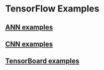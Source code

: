 # TensorFlow Examples

## [ANN examples](./ANN/README.md)

## [CNN examples](./CNN/README.md)

## [TensorBoard examples](./ANN/TensorBoard/README.md)